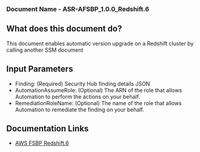### Document Name - ASR-AFSBP_1.0.0_Redshift.6

## What does this document do?
This document enables automatic version upgrade on a Redshift cluster by calling another SSM document

## Input Parameters
* Finding: (Required) Security Hub finding details JSON
* AutomationAssumeRole: (Optional) The ARN of the role that allows Automation to perform the actions on your behalf.
* RemediationRoleName: (Optional) The name of the role that allows Automation to remediate the finding on your behalf.

## Documentation Links
* [AWS FSBP Redshift.6](https://docs.aws.amazon.com/securityhub/latest/userguide/securityhub-standards-fsbp-controls.html#fsbp-redshift-6)
